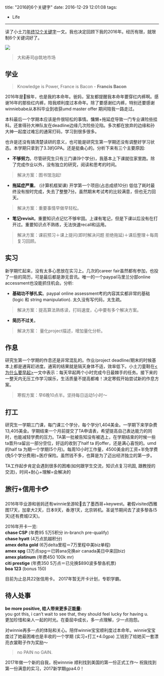 title: "2016的6个关键字"
date: 2016-12-29 12:01:08
tags:
- Life
---

读了小土刀[年终12个关键字](http://wdxtub.com/2015/12/31/12-keywords-2015/)一文。我也决定回顾下我的2016年。经历有限，就限制6个关键词好了。

![](http://7xihzu.com1.z0.glb.clouddn.com/20161229/DSC_6077-2.jpg)
> 大和寿司@筑地市场


<!--more-->

## 学业

> Knowledge is Power, France is Bacon - **Francis Bacon**

2016年是🐒猴年，也是我的本命年。爸妈，室友都提醒我本命年要穿红内裤啊。感谢16年的那些红内裤，陪我顺利度过本命年。除了要感谢红内裤，特别还要感谢winniebabe从本科毕业到收获umd master offer 期间陪我一路走过。

本科最后一个学期本应该是件很轻松的事情。慵懒+拖延症导致一门专业课险些挂科。还害得孙大神队友在deadline边缘几次险些沦陷。多次都在放弃的边缘和孙大神一起度过难忘的通宵打码，学习到很多很多。

也许是还没有搞清楚读研的意义，也可能是研究生第一学期还没有调整好学习状态。本学期只拿到了3.3的GPA。还是挺桑心的。分析下来有三个主要原因:

- **不够努力**。尽管研究生只有三门课(9个学分)，我基本上下课就往家里跑。除了完成作业以外，没有独立的研究，阅读和思考的时间。

> 解决方案：图书馆泡起!

- **拖延症严重**。 (计算机框架课) 开学第一个项目(占总成绩10分) 低估了耗时最终没有按时完成，失去了整整7分。虽然期末考试考的比较满意，但也无力回天。

> 解决方案：重要事情早做早轻松。

- **笔记revisit**。重要知识点记忆不够牢固。上课有笔记，但是下课以后没有在打开过。重要知识点不熟练，无法快速recall和运用。

> 解决方案：课前预习＋课上提问(即时解决问题 拒绝拖延)＋课后整理＋每周复习回顾。


## 实习
新学期忙起来，没有太多心思放在实习上。几次的career fair虽然都有参加，也投了一些的简历，可是最后都是渺无音讯。唯一的一个paypal马里兰分部online accessment也没能抓住机会。分析: 

- **基础功不够扎实**。paypal online assessment考的内容其实都非常的基础(logic 和 string manipulation). 太久没有写代码，太生疏。

> 解决方案：提高算法熟练读，打码速度，心中要有多个解决方案。

- **简历不过关**。

> 解决方案： 量化project描述，增加量化分析。

## 作息
研究生第一个学期的作息还是非常混乱的。作业/project deadline/期末的时候基本上都是通宵赶进度。通宵的结果就是隔天身体不适，效率低下。小土刀童鞋在[<为什么要早起>](http://wdxtub.com/2013/11/30/why-get-up-early/)一文中表示：每天早起两个小时完成今日最棘手的任务。接下来的一整天内无压工作学习娱乐，生活质量不提高都难！决定寒假开始尝试新的作息方案。

> 寒假方案：早6晚10点半。坚持每日运动1小时～


## 打工
研究生一学期三门课，每门课三个学分，每个学分1,404美金。一学期下来学杂费13,405美金。学期结束一个月前提交了TA申请表，希望提高自己表达能力的同时，也能减轻学费的压力。TA第一批被告知没有被选上，在学期结束的时候一些ta晋升ra留出一部分空位，好运的收到了half ta 的offer，还是满心喜悦的。umd的half ta 为期一个学期(5个月)。每周10小时工作量，4500美金的工资+半免学费(免5个学分费用)+医疗保险。虽然钱不多，也算是为了迈出经济独立的第一步。

TA工作起步肯定会遇到很多的困难(如何跟学生交流，知识点复习巩固, 跟教授的交流)，时间+耐心+理解=会解决的

## 旅行+信用卡💳
2016年毕业游和爸妈还有winnie坐游轮🚢去了墨西哥+keywest。暑假visited西雅图17天，加拿大2天，日本9天，香港1天，北京转机。圣诞节期间去了波多黎各(5天)还有费城(2天)。

2016年开卡一览:   
**chase CSP** (年费95 5万5积分 in-branch pre-qualify)  
**chase hyatt** (4万点凯越积分)  
**amex delta gold** (6万delta里程＝7万里程中美biz单程)  
**amex spg** (3万点spg＝已转ana兑换air canada美日中来回biz)  
**amex platinum** (年费450 100k mr)  
**citi prestige** (年费350 5万点＝已兑换$890波多黎各机票)  
**boa 123** (bonus 150)

目前为止总共22张信用卡。
2017年暂无开卡计划，专职学霸。


## 待人处事
**be more positive, 给人带来更多正能量:**  
you got this, i can’t wait to see that, they should feel lucky for having u.   
更加珍惜和亲人一起的时光。在委屈中成长，多一点理解，少一点抱怨。

对winnie再多一点的体贴和关心。陪伴winnie宝宝顺利度过本命年。winnie宝宝度过了她最困难也是丰收的一个学期 (实习+打工+4.0gpa) 工钱到了给她买一套漂亮衣裳鞋子作为奖励～


> no PAIN no GAIN.

2017年做一个新的自我，祝winnnie 顺利找到美国的第一份正式工作～ 祝我找到第一份满意的实习，2017新学期gpa4.0！







